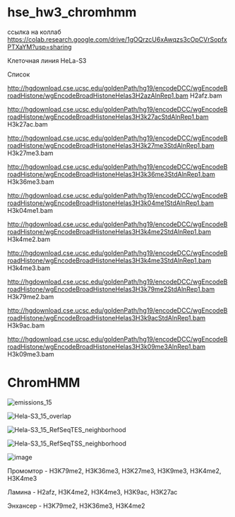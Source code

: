 # hse_hw3_chromhmm


ссылка на коллаб  https://colab.research.google.com/drive/1gOQrzcU6xAwqzs3cOpCVrSopfxPTXaYM?usp=sharing


Клеточная линия  HeLa-S3

Список

http://hgdownload.cse.ucsc.edu/goldenPath/hg19/encodeDCC/wgEncodeBroadHistone/wgEncodeBroadHistoneHelas3H2azAlnRep1.bam  H2afz.bam

http://hgdownload.cse.ucsc.edu/goldenPath/hg19/encodeDCC/wgEncodeBroadHistone/wgEncodeBroadHistoneHelas3H3k27acStdAlnRep1.bam  H3k27ac.bam

http://hgdownload.cse.ucsc.edu/goldenPath/hg19/encodeDCC/wgEncodeBroadHistone/wgEncodeBroadHistoneHelas3H3k27me3StdAlnRep1.bam  H3k27me3.bam

http://hgdownload.cse.ucsc.edu/goldenPath/hg19/encodeDCC/wgEncodeBroadHistone/wgEncodeBroadHistoneHelas3H3k36me3StdAlnRep1.bam  H3k36me3.bam

http://hgdownload.cse.ucsc.edu/goldenPath/hg19/encodeDCC/wgEncodeBroadHistone/wgEncodeBroadHistoneHelas3H3k04me1StdAlnRep1.bam  H3k04me1.bam

http://hgdownload.cse.ucsc.edu/goldenPath/hg19/encodeDCC/wgEncodeBroadHistone/wgEncodeBroadHistoneHelas3H3k4me2StdAlnRep1.bam  H3k4me2.bam

http://hgdownload.cse.ucsc.edu/goldenPath/hg19/encodeDCC/wgEncodeBroadHistone/wgEncodeBroadHistoneHelas3H3k4me3StdAlnRep1.bam  H3k4me3.bam

http://hgdownload.cse.ucsc.edu/goldenPath/hg19/encodeDCC/wgEncodeBroadHistone/wgEncodeBroadHistoneHelas3H3k79me2StdAlnRep1.bam  H3k79me2.bam

http://hgdownload.cse.ucsc.edu/goldenPath/hg19/encodeDCC/wgEncodeBroadHistone/wgEncodeBroadHistoneHelas3H3k9acStdAlnRep1.bam  H3k9ac.bam

http://hgdownload.cse.ucsc.edu/goldenPath/hg19/encodeDCC/wgEncodeBroadHistone/wgEncodeBroadHistoneHelas3H3k09me3AlnRep1.bam  H3k09me3.bam


# ChromHMM


![emissions_15](https://user-images.githubusercontent.com/115100892/230187394-9a0110a6-5eef-4e94-ae4b-e73b3c74168e.png)

![Hela-S3_15_overlap](https://user-images.githubusercontent.com/115100892/230189471-8bbf9626-0146-4994-929f-f7dd5f33ece4.png)


![Hela-S3_15_RefSeqTES_neighborhood](https://user-images.githubusercontent.com/115100892/230189534-39010389-6f77-4b34-ba52-a0aba2614f94.png)

![Hela-S3_15_RefSeqTSS_neighborhood](https://user-images.githubusercontent.com/115100892/230189570-e0371129-4934-4acc-ab1f-ba8416a66549.png)




![image](https://user-images.githubusercontent.com/115100892/230194983-496ca5bb-ffe0-4029-aeeb-fe3bc9307246.png)


Промомтор - H3K79me2, H3K36me3, H3K27me3, H3K9me3, H3K4me2, H3K4me3

Ламина - H2afz,  H3K4me2, H3K4me3,  H3K9ac, H3K27ac

Энхансер - H3K79me2, H3K36me3, H3K4me2
